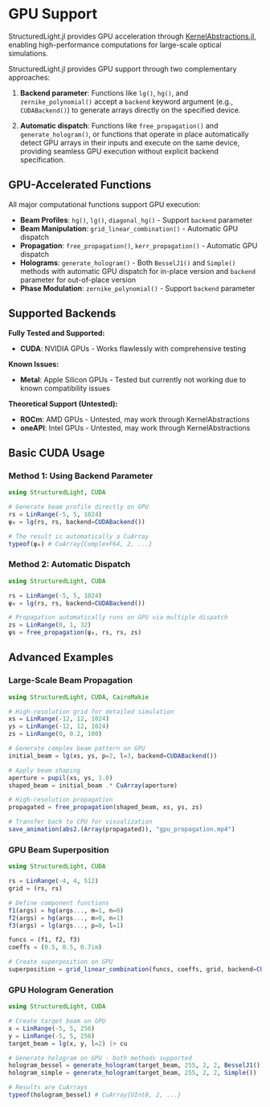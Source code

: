 # GPU Support

StructuredLight.jl provides GPU acceleration through [KernelAbstractions.jl](https://github.com/JuliaGPU/KernelAbstractions.jl), enabling high-performance computations for large-scale optical simulations.

StructuredLight.jl provides GPU support through two complementary approaches:

1. **Backend parameter**: Functions like `lg()`, `hg()`, and `zernike_polynomial()` accept a `backend` keyword argument (e.g., `CUDABackend()`) to generate arrays directly on the specified device.

2. **Automatic dispatch**: Functions like `free_propagation()` and `generate_hologram()`, or functions that operate in place automatically detect GPU arrays in their inputs and execute on the same device, providing seamless GPU execution without explicit backend specification.

## GPU-Accelerated Functions

All major computational functions support GPU execution:

- **Beam Profiles**: `hg()`, `lg()`, `diagonal_hg()` - Support `backend` parameter
- **Beam Manipulation**: `grid_linear_combination()` - Automatic GPU dispatch
- **Propagation**: `free_propagation()`, `kerr_propagation()` - Automatic GPU dispatch  
- **Holograms**: `generate_hologram()` - Both `BesselJ1()` and `Simple()` methods with automatic GPU dispatch for in-place version and `backend` parameter for out-of-place version
- **Phase Modulation**: `zernike_polynomial()` - Support `backend` parameter

## Supported Backends

**Fully Tested and Supported:**
- **CUDA**: NVIDIA GPUs - Works flawlessly with comprehensive testing

**Known Issues:**
- **Metal**: Apple Silicon GPUs - Tested but currently not working due to known compatibility issues

**Theoretical Support (Untested):**
- **ROCm**: AMD GPUs - Untested, may work through KernelAbstractions
- **oneAPI**: Intel GPUs - Untested, may work through KernelAbstractions



## Basic CUDA Usage

### Method 1: Using Backend Parameter

```julia
using StructuredLight, CUDA

# Generate beam profile directly on GPU
rs = LinRange(-5, 5, 1024)
ψ₀ = lg(rs, rs, backend=CUDABackend())

# The result is automatically a CuArray
typeof(ψ₀) # CuArray{ComplexF64, 2, ...}
```

### Method 2: Automatic Dispatch

```julia
using StructuredLight, CUDA

rs = LinRange(-5, 5, 1024)
ψ₀ = lg(rs, rs, backend=CUDABackend())

# Propagation automatically runs on GPU via multiple dispatch
zs = LinRange(0, 1, 32)
ψs = free_propagation(ψ₀, rs, rs, zs)
```

## Advanced Examples

### Large-Scale Beam Propagation

```julia
using StructuredLight, CUDA, CairoMakie

# High-resolution grid for detailed simulation
xs = LinRange(-12, 12, 1024)
ys = LinRange(-12, 12, 1024)
zs = LinRange(0, 0.2, 100)

# Generate complex beam pattern on GPU
initial_beam = lg(xs, ys, p=2, l=3, backend=CUDABackend())

# Apply beam shaping
aperture = pupil(xs, ys, 1.0)
shaped_beam = initial_beam .* CuArray(aperture)

# High-resolution propagation 
propagated = free_propagation(shaped_beam, xs, ys, zs)

# Transfer back to CPU for visualization
save_animation(abs2.(Array(propagated)), "gpu_propagation.mp4")
```

### GPU Beam Superposition

```julia
using StructuredLight, CUDA

rs = LinRange(-4, 4, 512)
grid = (rs, rs)

# Define component functions
f1(args) = hg(args..., m=1, n=0)
f2(args) = hg(args..., m=0, n=1) 
f3(args) = lg(args..., p=0, l=1)

funcs = (f1, f2, f3)
coeffs = (0.5, 0.5, 0.7im)

# Create superposition on GPU
superposition = grid_linear_combination(funcs, coeffs, grid, backend=CUDABackend())
```

### GPU Hologram Generation

```julia
using StructuredLight, CUDA

# Create target beam on GPU
x = LinRange(-5, 5, 256)
y = LinRange(-5, 5, 256)
target_beam = lg(x, y, l=2) |> cu

# Generate hologram on GPU - both methods supported
hologram_bessel = generate_hologram(target_beam, 255, 2, 2, BesselJ1())
hologram_simple = generate_hologram(target_beam, 255, 2, 2, Simple())

# Results are CuArrays
typeof(hologram_bessel) # CuArray{UInt8, 2, ...}
```